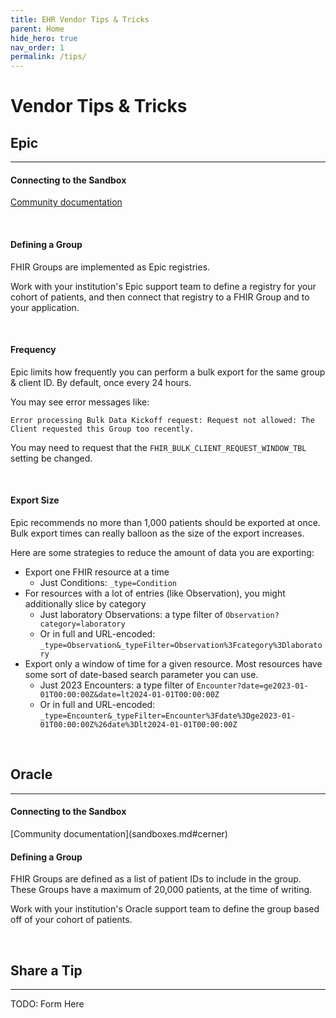 ```yaml
---
title: EHR Vendor Tips & Tricks
parent: Home
hide_hero: true
nav_order: 1
permalink: /tips/
---
```


# Vendor Tips & Tricks

## Epic
---
<h4>
    <span class="icon has-text-info">
        <i class="icon fas fa-info-circle"></i>
    </span> Connecting to the Sandbox
</h4>

[Community documentation](sandboxes.md#epic)

<br />

<h4>
    <span class="icon has-text-info">
        <i class="icon fas fa-info-circle"></i>
    </span> Defining a Group
</h4>

FHIR Groups are implemented as Epic registries.

Work with your institution's Epic support team to define a registry for your cohort of
patients, and then connect that registry to a FHIR Group and to your application.

<br />

<h4>
    <span class="icon has-text-info">
        <i class="icon fas fa-info-circle"></i>
    </span> Frequency
</h4>

Epic limits how frequently you can perform a bulk export for the same group & client ID.
By default, once every 24 hours.

You may see error messages like:
```
Error processing Bulk Data Kickoff request: Request not allowed: The Client requested this Group too recently.
```

You may need to request that the `FHIR_BULK_CLIENT_REQUEST_WINDOW_TBL` setting be changed.

<br />

<h4>
    <span class="icon has-text-info">
        <i class="icon fas fa-info-circle"></i>
    </span> Export Size
</h4>

Epic recommends no more than 1,000 patients should be exported at once.
Bulk export times can really balloon as the size of the export increases.

Here are some strategies to reduce the amount of data you are exporting:
- Export one FHIR resource at a time
  - Just Conditions: `_type=Condition`
- For resources with a lot of entries (like Observation),
  you might additionally slice by category
  - Just laboratory Observations: a type filter of `Observation?category=laboratory`
  - Or in full and URL-encoded: `_type=Observation&_typeFilter=Observation%3Fcategory%3Dlaboratory`
- Export only a window of time for a given resource.
  Most resources have some sort of date-based search parameter you can use.
  - Just 2023 Encounters: a type filter of
  `Encounter?date=ge2023-01-01T00:00:00Z&date=lt2024-01-01T00:00:00Z`
  - Or in full and URL-encoded: `_type=Encounter&_typeFilter=Encounter%3Fdate%3Dge2023-01-01T00:00:00Z%26date%3Dlt2024-01-01T00:00:00Z`

<br />

## Oracle
---
<h4>
    <span class="icon has-text-info">
        <i class="icon fas fa-info-circle"></i>
    </span> Connecting to the Sandbox
</h4>
[Community documentation](sandboxes.md#cerner)

<br />

<h4>
    <span class="icon has-text-info">
        <i class="icon fas fa-info-circle"></i>
    </span> Defining a Group
</h4>

FHIR Groups are defined as a list of patient IDs to include in the group.
These Groups have a maximum of 20,000 patients, at the time of writing. 

Work with your institution's Oracle support team to define the group based off of
your cohort of patients.

<br />

## Share a Tip
---
TODO: Form Here
